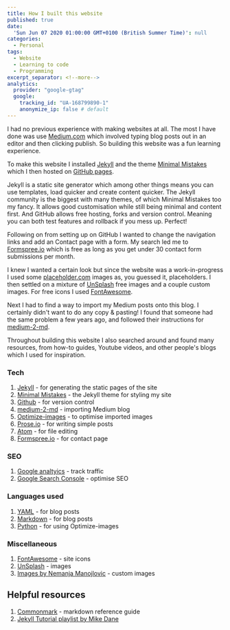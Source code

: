 ```yaml
---
title: How I built this website
published: true
date:
  'Sun Jun 07 2020 01:00:00 GMT+0100 (British Summer Time)': null
categories:
  - Personal
tags:
  - Website
  - Learning to code
  - Programming
excerpt_separator: <!--more-->
analytics:
  provider: "google-gtag"
  google:
    tracking_id: "UA-168799890-1"
    anonymize_ip: false # default
---
```

I had no previous experience with making websites at all. The most I have done was use [Medium.com](https://medium.com/about) which involved typing blog posts out in an editor and then clicking publish. So building this website was a fun learning experience.

To make this website I installed [Jekyll](https://jekyllrb.com/) and the theme [Minimal Mistakes](https://mmistakes.github.io/minimal-mistakes/) which I then hosted on [GitHub pages](http://jmcglone.com/guides/github-pages/). 

Jekyll is a static site generator which among other things means you can use templates, load quicker and create content quicker. The Jekyll community is the biggest with many themes, of which Minimal Mistakes too my fancy. It allows good customisation while still being minimal and content first. And GitHub allows free hosting, forks and version control. Meaning you can both test features and rollback if you mess up. Perfect!

Following on from setting up on GitHub I wanted to change the navigation links and add an Contact page with a form. My search led me to [Formspree.io](https://formspree.io/) which is free as long as you get under 30 contact form submissions per month. 

I knew I wanted a certain look but since the website was a work-in-progress I used some [placeholder.com](https://placeholder.com/) images as, you guessed it, placeholders. I then settled on a mixture of [UnSplash](https://unsplash.com/) free images and a couple custom images. For free icons I used [FontAwesome](https://fontawesome.com).

Next I had to find a way to import my Medium posts onto this blog. I certainly didn't want to do any copy & pasting! I found that someone had the same problem a few years ago, and followed their instructions for [medium-2-md](https://www.gautamdhameja.com/medium-to-markdown-converter/).

Throughout building this website I also searched around and found many resources, from how-to guides, Youtube videos, and other people's blogs which I used for inspiration.

### Tech

1. [Jekyll](https://jekyllrb.com/) - for generating the static pages of the site
2. [Minimal Mistakes](https://mmistakes.github.io/minimal-mistakes/) - the Jekyll theme for styling my site
3. [Github](http://jmcglone.com/guides/github-pages/) - for version control
4. [medium-2-md](https://www.gautamdhameja.com/medium-to-markdown-converter/) - importing Medium blog
5. [Optimize-images](https://no-title.victordomingos.com/projects/optimize-images/) - to optimise imported images
6. [Prose.io](http://prose.io/#about) - for writing simple posts
7. [Atom](https://atom.io/) - for file editing
8. [Formspree.io](https://formspree.io/) - for contact page

### SEO

1. [Google analtyics](https://analytics.google.com/analytics/web/#/) - track traffic
2. [Google Search Console](https://search.google.com/search-console/about) - optimise SEO

### Languages used

1. [YAML](https://yaml.org/) - for blog posts
2. [Markdown](https://www.markdownguide.org/) - for blog posts
3. [Python](https://www.python.org/) - for using Optimize-images

### Miscellaneous

1. [FontAwesome](https://fontawesome.com) -  site icons
2. [UnSplash](https://unsplash.com/) - images
3. [Images by Nemanja Manojlovic](https://www.behance.net/nemus) - custom images

## Helpful resources

1. [Commonmark](https://jekyllrb.com/docs/posts/) - markdown reference guide
2. [Jekyll Tutorial playlist by Mike Dane](https://www.youtube.com/playlist?list=PLLAZ4kZ9dFpOPV5C5Ay0pHaa0RJFhcmcB)
